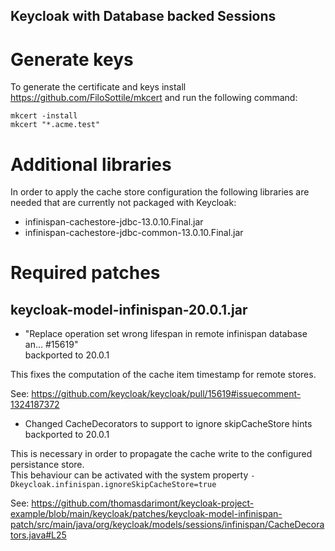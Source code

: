 Keycloak with Database backed Sessions
---
# Generate keys

To generate the certificate and keys install https://github.com/FiloSottile/mkcert and run the following command:
```
mkcert -install
mkcert "*.acme.test"
```

# Additional libraries

In order to apply the cache store configuration the following libraries are needed that are currently not packaged with Keycloak:
- infinispan-cachestore-jdbc-13.0.10.Final.jar
- infinispan-cachestore-jdbc-common-13.0.10.Final.jar

# Required patches

## keycloak-model-infinispan-20.0.1.jar

* "Replace operation set wrong lifespan in remote infinispan database an… #15619"  
backported to 20.0.1  

This fixes the computation of the cache item timestamp for remote stores.

See: https://github.com/keycloak/keycloak/pull/15619#issuecomment-1324187372

* Changed CacheDecorators to support to ignore skipCacheStore hints  
backported to 20.0.1  

This is necessary in order to propagate the cache write to the configured persistance store.  
This behaviour can be activated with the system property `-Dkeycloak.infinispan.ignoreSkipCacheStore=true`

See: https://github.com/thomasdarimont/keycloak-project-example/blob/main/keycloak/patches/keycloak-model-infinispan-patch/src/main/java/org/keycloak/models/sessions/infinispan/CacheDecorators.java#L25